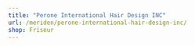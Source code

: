 ```yaml
---
title: "Perone International Hair Design INC"
url: /meriden/perone-international-hair-design-inc/
shop: Friseur
---
```

